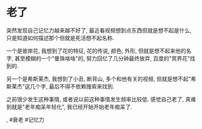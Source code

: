 # 老了

突然发现自己记忆力越来越不好了, 最近看视频想到点东西但就是想不起是什么, 只是知道如何描述那个但就是死活想不起名称.

一个是彼岸花, 我想到了花的特征, 花的传说, 颜色, 外形, 但就是想不起来他的名字, 甚至模糊的一个"曼珠啥啥"的, 努力回忆了几分钟最终放弃, 百度的"冥界花"找到的.

另一个是希斯莱杰, 我想到了小丑, 断背山, 多个和他有关的视频, 但就是想不起"希斯莱杰"这几个字, 最后不得不依赖搜索来找到.

之前很少发生这种事情, 或者说以前这种事情发生频率比较低. 感觉自己老了, 真难到就是"老年痴呆年轻化", 我已经开始开始老年痴呆了.

, #衰老 #记忆力
